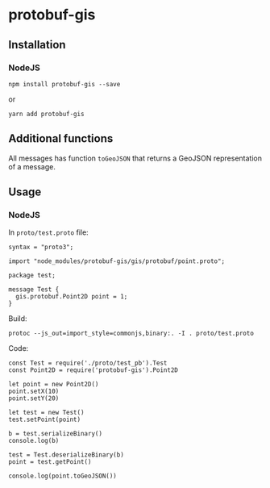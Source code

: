 # protobuf-gis

## Installation

### NodeJS

    npm install protobuf-gis --save

or

    yarn add protobuf-gis

## Additional functions

All messages has function `toGeoJSON` that returns a GeoJSON representation of a message.

## Usage

### NodeJS

In `proto/test.proto` file:

    syntax = "proto3";

    import "node_modules/protobuf-gis/gis/protobuf/point.proto";

    package test;

    message Test {
      gis.protobuf.Point2D point = 1;
    }

Build:

    protoc --js_out=import_style=commonjs,binary:. -I . proto/test.proto

Code:

    const Test = require('./proto/test_pb').Test
    const Point2D = require('protobuf-gis').Point2D

    let point = new Point2D()
    point.setX(10)
    point.setY(20)

    let test = new Test()
    test.setPoint(point)

    b = test.serializeBinary()
    console.log(b)

    test = Test.deserializeBinary(b)
    point = test.getPoint()

    console.log(point.toGeoJSON())
